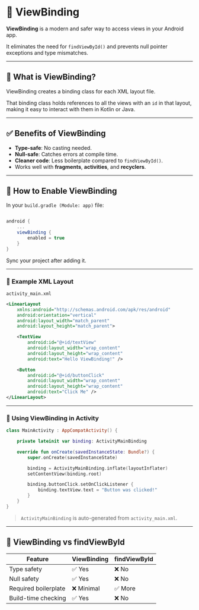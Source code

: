 # 🧷 **ViewBinding**

**ViewBinding** is a modern and safer way to access views in your Android app. 

It eliminates the need for `findViewById()` and prevents null pointer exceptions and type mismatches.

---

## 🧩 **What is ViewBinding?**

ViewBinding creates a binding class for each XML layout file. 

That binding class holds references to all the views with an `id` in that layout, making it easy to interact with them in Kotlin or Java.

---

## ✅ **Benefits of ViewBinding**

- **Type-safe**: No casting needed.
- **Null-safe**: Catches errors at compile time.
- **Cleaner code**: Less boilerplate compared to `findViewById()`.
- Works well with **fragments**, **activities**, and **recyclers**.

---

## 🔧 **How to Enable ViewBinding**

In your `build.gradle (Module: app)` file:

```gradle

android {
    ...
    viewBinding {
        enabled = true
    }
}
```

Sync your project after adding it.

---

### 📄 **Example XML Layout**

`activity_main.xml`
```xml
<LinearLayout
    xmlns:android="http://schemas.android.com/apk/res/android"
    android:orientation="vertical"
    android:layout_width="match_parent"
    android:layout_height="match_parent">

    <TextView
        android:id="@+id/textView"
        android:layout_width="wrap_content"
        android:layout_height="wrap_content"
        android:text="Hello ViewBinding!" />

    <Button
        android:id="@+id/buttonClick"
        android:layout_width="wrap_content"
        android:layout_height="wrap_content"
        android:text="Click Me" />
</LinearLayout>
```

---

### 📄 **Using ViewBinding in Activity**

```kotlin
class MainActivity : AppCompatActivity() {

    private lateinit var binding: ActivityMainBinding

    override fun onCreate(savedInstanceState: Bundle?) {
        super.onCreate(savedInstanceState)

        binding = ActivityMainBinding.inflate(layoutInflater)
        setContentView(binding.root)

        binding.buttonClick.setOnClickListener {
            binding.textView.text = "Button was clicked!"
        }
    }
}
```

> `ActivityMainBinding` is auto-generated from `activity_main.xml`.

---

## 🧩 **ViewBinding vs findViewById**

| Feature              | ViewBinding        | findViewById        |
|----------------------|--------------------|----------------------|
| Type safety          | ✅ Yes             | ❌ No                |
| Null safety          | ✅ Yes             | ❌ No                |
| Required boilerplate | ❌ Minimal         | ✅ More              |
| Build-time checking  | ✅ Yes             | ❌ No                |


